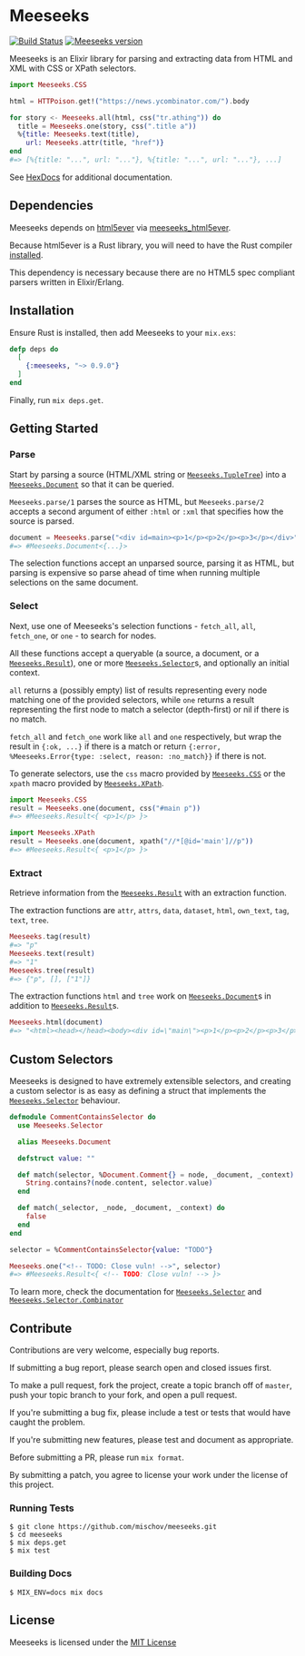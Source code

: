 # Meeseeks

[![Build Status](https://travis-ci.org/mischov/meeseeks.svg?branch=master)](https://travis-ci.org/mischov/meeseeks)
[![Meeseeks version](https://img.shields.io/hexpm/v/meeseeks.svg)](https://hex.pm/packages/meeseeks)

Meeseeks is an Elixir library for parsing and extracting data from HTML and XML with CSS or XPath selectors.

```elixir
import Meeseeks.CSS

html = HTTPoison.get!("https://news.ycombinator.com/").body

for story <- Meeseeks.all(html, css("tr.athing")) do
  title = Meeseeks.one(story, css(".title a"))
  %{title: Meeseeks.text(title),
    url: Meeseeks.attr(title, "href")}
end
#=> [%{title: "...", url: "..."}, %{title: "...", url: "..."}, ...]
```
See [HexDocs](https://hexdocs.pm/meeseeks/Meeseeks.html) for additional documentation.

## Dependencies

Meeseeks depends on [html5ever](https://github.com/servo/html5ever) via [meeseeks_html5ever](https://github.com/mischov/meeseeks_html5ever).

Because html5ever is a Rust library, you will need to have the Rust compiler [installed](https://www.rust-lang.org/en-US/install.html).

This dependency is necessary because there are no HTML5 spec compliant parsers written in Elixir/Erlang.

## Installation

Ensure Rust is installed, then add Meeseeks to your `mix.exs`:

```elixir
defp deps do
  [
    {:meeseeks, "~> 0.9.0"}
  ]
end
```

Finally, run `mix deps.get`.

## Getting Started

### Parse

Start by parsing a source (HTML/XML string or [`Meeseeks.TupleTree`](https://hexdocs.pm/meeseeks/Meeseeks.TupleTree.html)) into a [`Meeseeks.Document`](https://hexdocs.pm/meeseeks/Meeseeks.Document.html) so that it can be queried.

`Meeseeks.parse/1` parses the source as HTML, but `Meeseeks.parse/2` accepts a second argument of either `:html` or `:xml` that specifies how the source is parsed.

```elixir
document = Meeseeks.parse("<div id=main><p>1</p><p>2</p><p>3</p></div>")
#=> #Meeseeks.Document<{...}>
```

The selection functions accept an unparsed source, parsing it as HTML, but parsing is expensive so parse ahead of time when running multiple selections on the same document.

### Select

Next, use one of Meeseeks's selection functions - `fetch_all`, `all`, `fetch_one`, or `one` - to search for nodes.

All these functions accept a queryable (a source, a document, or a [`Meeseeks.Result`](https://hexdocs.pm/meeseeks/Meeseeks.Result.html)), one or more [`Meeseeks.Selector`](https://hexdocs.pm/meeseeks/Meeseeks.Selector.html)s, and optionally an initial context.

`all` returns a (possibly empty) list of results representing every node matching one of the provided selectors, while `one` returns a result representing the first node to match a selector (depth-first) or nil if there is no match.

`fetch_all` and `fetch_one` work like `all` and `one` respectively, but wrap the result in `{:ok, ...}` if there is a match or return `{:error, %Meeseeks.Error{type: :select, reason: :no_match}}` if there is not.

To generate selectors, use the `css` macro provided by [`Meeseeks.CSS`](https://hexdocs.pm/meeseeks/Meeseeks.CSS.html) or the `xpath` macro provided by [`Meeseeks.XPath`](https://hexdocs.pm/meeseeks/Meeseeks.XPath.html).

```elixir
import Meeseeks.CSS
result = Meeseeks.one(document, css("#main p"))
#=> #Meeseeks.Result<{ <p>1</p> }>

import Meeseeks.XPath
result = Meeseeks.one(document, xpath("//*[@id='main']//p"))
#=> #Meeseeks.Result<{ <p>1</p> }>
```

### Extract

Retrieve information from the [`Meeseeks.Result`](https://hexdocs.pm/meeseeks/Meeseeks.Result.html) with an extraction function.

The extraction functions are `attr`, `attrs`, `data`, `dataset`, `html`, `own_text`, `tag`, `text`, `tree`.

```elixir
Meeseeks.tag(result)
#=> "p"
Meeseeks.text(result)
#=> "1"
Meeseeks.tree(result)
#=> {"p", [], ["1"]}
```

The extraction functions `html` and `tree` work on [`Meeseeks.Document`](https://hexdocs.pm/meeseeks/Meeseeks.Document.html)s in addition to [`Meeseeks.Result`](https://hexdocs.pm/meeseeks/Meeseeks.Result.html)s.

```elixir
Meeseeks.html(document)
#=> "<html><head></head><body><div id=\"main\"><p>1</p><p>2</p><p>3</p></div></body></html>"
```

## Custom Selectors

Meeseeks is designed to have extremely extensible selectors, and creating a custom selector is as easy as defining a struct that implements the [`Meeseeks.Selector`](https://hexdocs.pm/meeseeks/Meeseeks.Selector.html) behaviour.

```elixir
defmodule CommentContainsSelector do
  use Meeseeks.Selector

  alias Meeseeks.Document

  defstruct value: ""

  def match(selector, %Document.Comment{} = node, _document, _context) do
    String.contains?(node.content, selector.value)
  end

  def match(_selector, _node, _document, _context) do
    false
  end
end

selector = %CommentContainsSelector{value: "TODO"}

Meeseeks.one("<!-- TODO: Close vuln! -->", selector)
#=> #Meeseeks.Result<{ <!-- TODO: Close vuln! --> }>
```

To learn more, check the documentation for [`Meeseeks.Selector`](https://hexdocs.pm/meeseeks/Meeseeks.Selector.html) and [`Meeseeks.Selector.Combinator`](https://hexdocs.pm/meeseeks/Meeseeks.Selector.Combinator.html)

## Contribute

Contributions are very welcome, especially bug reports.

If submitting a bug report, please search open and closed issues first.

To make a pull request, fork the project, create a topic branch off of `master`, push your topic branch to your fork, and open a pull request.

If you're submitting a bug fix, please include a test or tests that would have caught the problem.

If you're submitting new features, please test and document as appropriate.

Before submitting a PR, please run `mix format`.

By submitting a patch, you agree to license your work under the license of this project.

### Running Tests

```
$ git clone https://github.com/mischov/meeseeks.git
$ cd meeseeks
$ mix deps.get
$ mix test
```

### Building Docs

```
$ MIX_ENV=docs mix docs
```

## License

Meeseeks is licensed under the [MIT License](LICENSE)
